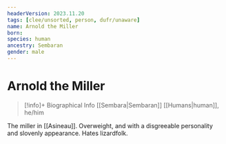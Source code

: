 ```yaml
---
headerVersion: 2023.11.20
tags: [clee/unsorted, person, dufr/unaware]
name: Arnold the Miller
born:
species: human
ancestry: Sembaran
gender: male
---
```

# Arnold the Miller
>[!info]+ Biographical Info
> [[Sembara|Sembaran]] [[Humans|human]], he/him

The miller in [[Asineau]]. Overweight, and with a disgreeable personality and slovenly appearance. Hates lizardfolk.